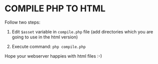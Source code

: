 COMPILE PHP TO HTML
==================

Follow two steps:

1) Edit `$asset` variable in `compile.php` file (add directories which you are going to use in the html version)

2) Execute command: `php compile.php`

Hope your webserver happies with html files :-)

